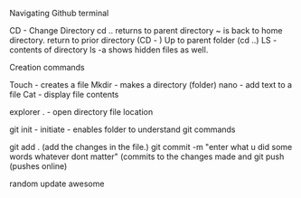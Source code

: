 Navigating Github terminal

CD - Change Directory
	cd .. returns to parent directory
~ is back to home directory.
return to prior directory (CD - )
Up to parent folder (cd ..) 
LS - contents of directory
	ls -a shows hidden files as well.

Creation commands

Touch - creates a file
Mkdir - makes a directory (folder)
nano - add text to a file 
Cat - display file contents

explorer . - open directory file location


git init - initiate - enables folder to understand git commands

git add . (add the changes in the file.)
git commit -m "enter what u did some words whatever dont matter" (commits to the changes made and 
git push (pushes online)


random update
awesome
